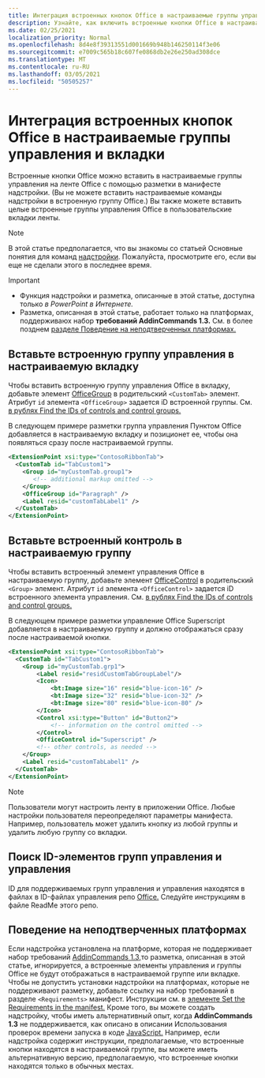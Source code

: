 ```yaml
---
title: Интеграция встроенных кнопок Office в настраиваемые группы управления и вкладки
description: Узнайте, как включить встроенные кнопки Office в настраиваемые группы команд и вкладки на ленте Office.
ms.date: 02/25/2021
localization_priority: Normal
ms.openlocfilehash: 8d4e8f39313551d001669b948b146250114f3e06
ms.sourcegitcommit: e7009c565b18c607fe0868db2e26e250ad308dce
ms.translationtype: MT
ms.contentlocale: ru-RU
ms.lasthandoff: 03/05/2021
ms.locfileid: "50505257"
---
```

# <a name="integrate-built-in-office-buttons-into-custom-control-groups-and-tabs"></a>Интеграция встроенных кнопок Office в настраиваемые группы управления и вкладки

Встроенные кнопки Office можно вставить в настраиваемые группы управления на ленте Office с помощью разметки в манифесте надстройки. (Вы не можете вставить настраиваемые команды надстройки в встроенную группу Office.) Вы также можете вставить целые встроенные группы управления Office в пользовательские вкладки ленты.

> [!NOTE]
> В этой статье предполагается, что вы знакомы со статьей Основные понятия для команд [надстройки](add-in-commands.md). Пожалуйста, просмотрите его, если вы еще не сделали этого в последнее время.

> [!IMPORTANT]
>
> - Функция надстройки и разметка, описанные в этой статье, доступна только *в PowerPoint в Интернете.*
> - Разметка, описанная в этой статье, работает только на платформах, поддерживаюх набор **требований AddinCommands 1.3.** См. в более позднем [разделе Поведение на неподтверченных платформах.](#behavior-on-unsupported-platforms)

## <a name="insert-a-built-in-control-group-into-a-custom-tab"></a>Вставьте встроенную группу управления в настраиваемую вкладку

Чтобы вставить встроенную группу управления Office в вкладку, добавьте элемент [OfficeGroup](../reference/manifest/customtab.md#officegroup) в родительский `<CustomTab>` элемент. Атрибут `id` элемента `<OfficeGroup>` задается iD встроенной группы. См. [в рублях Find the IDs of controls and control groups.](#find-the-ids-of-controls-and-control-groups)

В следующем примере разметки группа управления Пунктом Office добавляется в настраиваемую вкладку и позиционет ее, чтобы она появляться сразу после настраиваемой группы.

```xml
<ExtensionPoint xsi:type="ContosoRibbonTab">
  <CustomTab id="TabCustom1">
    <Group id="myCustomTab.group1">
       <!-- additional markup omitted -->
    </Group>
    <OfficeGroup id="Paragraph" />
    <Label resid="customTabLabel1" />
  </CustomTab>
</ExtensionPoint>
```

## <a name="insert-a-built-in-control-into-a-custom-group"></a>Вставьте встроенный контроль в настраиваемую группу

Чтобы вставить встроенный элемент управления Office в настраиваемую группу, добавьте элемент [OfficeControl](../reference/manifest/group.md#officecontrol) в родительский `<Group>` элемент. Атрибут `id` элемента `<OfficeControl>` задается iD встроенного элемента управления. См. [в рублях Find the IDs of controls and control groups.](#find-the-ids-of-controls-and-control-groups)

В следующем примере разметки управление Office Superscript добавляется в настраиваемую группу и должно отображаться сразу после настраиваемой кнопки.

```xml
<ExtensionPoint xsi:type="ContosoRibbonTab">
  <CustomTab id="TabCustom1">
    <Group id="myCustomTab.grp1">
        <Label resid="residCustomTabGroupLabel"/>
        <Icon>
            <bt:Image size="16" resid="blue-icon-16" />
            <bt:Image size="32" resid="blue-icon-32" />
            <bt:Image size="80" resid="blue-icon-80" />
        </Icon>
        <Control xsi:type="Button" id="Button2">
            <!-- information on the control omitted -->
        </Control>
        <OfficeControl id="Superscript" />
        <!-- other controls, as needed -->
    </Group>
    <Label resid="customTabLabel1" />
  </CustomTab>
</ExtensionPoint>
```

> [!NOTE]
> Пользователи могут настроить ленту в приложении Office. Любые настройки пользователя переопределяют параметры манифеста. Например, пользователь может удалить кнопку из любой группы и удалить любую группу со вкладки.

## <a name="find-the-ids-of-controls-and-control-groups"></a>Поиск ID-элементов групп управления и управления

ID для поддерживаемых групп управления и управления находятся в файлах в ID-файлах управления репо [Office.](https://github.com/OfficeDev/office-control-ids) Следуйте инструкциям в файле ReadMe этого репо.

## <a name="behavior-on-unsupported-platforms"></a>Поведение на неподтверченных платформах

Если надстройка установлена на платформе, которая не поддерживает набор требований [AddinCommands 1.3,](../reference/requirement-sets/add-in-commands-requirement-sets.md)то разметка, описанная в этой статье, игнорируется, а встроенные элементы управления и группы Office не будут отображаться в настраиваемой группе или вкладке. Чтобы не допустить установки надстройки на платформах, которые не поддерживают разметку, добавьте ссылку на набор требований в разделе `<Requirements>` манифест. Инструкции см. в [элементе Set the Requirements in the manifest.](../develop/specify-office-hosts-and-api-requirements.md#set-the-requirements-element-in-the-manifest) Кроме того, вы можете создать надстройку, чтобы иметь альтернативный опыт, когда **AddinCommands 1.3** не поддерживается, как описано в описании Использования проверок времени запуска в коде [JavaScript.](../develop/specify-office-hosts-and-api-requirements.md#use-runtime-checks-in-your-javascript-code) Например, если надстройка содержит инструкции, предполагаемые, что встроенные кнопки находятся в настраиваемой группе, вы можете иметь альтернативную версию, предполагаемую, что встроенные кнопки находятся только в обычных местах.
